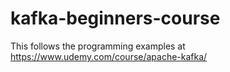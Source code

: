 # kafka-beginners-course
This follows the programming examples at https://www.udemy.com/course/apache-kafka/
